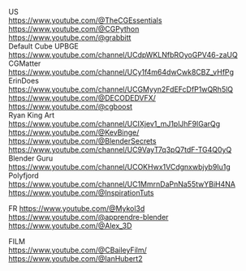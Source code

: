US  
https://www.youtube.com/@TheCGEssentials  
https://www.youtube.com/@CGPython  
https://www.youtube.com/@grabbitt   
Default Cube UPBGE  
https://www.youtube.com/channel/UCdpWKLNfbROyoGPV46-zaUQ  
CGMatter  
https://www.youtube.com/channel/UCy1f4m64dwCwk8CBZ_vHfPg  
ErinDoes  
https://www.youtube.com/channel/UCGMyyn2FdEFcDfP1wQRh5lQ  
https://www.youtube.com/@DECODEDVFX/  
https://www.youtube.com/@cgboost  
Ryan King Art  
https://www.youtube.com/channel/UCIXjev1_mJ1plJhF9lGarQg  
https://www.youtube.com/@KevBinge/  
https://www.youtube.com/@BlenderSecrets  
https://www.youtube.com/channel/UC9VayT7q3pQ7tdF-TG4Q0yQ  
Blender Guru  
https://www.youtube.com/channel/UCOKHwx1VCdgnxwbjyb9Iu1g  
Polyfjord
https://www.youtube.com/channel/UC1MmrnDaPnNa55twYBiH4NA  
https://www.youtube.com/@InspirationTuts  

FR
https://www.youtube.com/@Mykol3d 
https://www.youtube.com/@apprendre-blender 
https://www.youtube.com/@Alex_3D  

FILM  
https://www.youtube.com/@CBaileyFilm/  
https://www.youtube.com/@IanHubert2  
